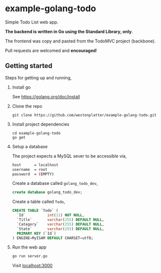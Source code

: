 # example-golang-todo

Simple Todo List web app.

**The backend is written in Go using the Standard
Library, only**.

The frontend was copy and pasted from the TodoMVC project (backbone).

Pull requests are welcomed and **encouraged**!

## Getting started

Steps for getting up and running,

1. Install go

    See https://golang.org/doc/install

2. Clone the repo

    ```
    git clone https://github.com/westonplatter/example-golang-todo.git
    ```

3. Install project dependencies

    ```
    cd example-golang-todo
    go get
    ```

4. Setup a database

    The project expects a MySQL sever to be accessible via,

    ```sh
    host      = localhost
    username  = root
    password  = (EMPTY)
    ```

    Create a database called `golang_todo_dev`,

    ```sql
    create database golang_todo_dev;
    ```

    Create a table called `Todo`,

    ```sql
    CREATE TABLE `Todo` (
      `Id`          int(11) NOT NULL,
      `Title`       varchar(255) DEFAULT NULL,
      `Category`    varchar(255) DEFAULT NULL,
      `State`       varchar(255) DEFAULT NULL,
      PRIMARY KEY (`Id`)
    ) ENGINE=MyISAM DEFAULT CHARSET=utf8;
    ```

5. Run the web app

    ```sh
    go run server.go
    ```

    Visit [localhost:3000](localhost:3000)
